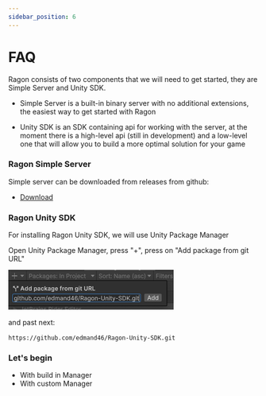 ```yaml
---
sidebar_position: 6
---
```


# FAQ

Ragon consists of two components that we will need to get started, they are Simple Server and Unity SDK.

- Simple Server is a built-in binary server with no additional extensions, the easiest way to get started with Ragon

- Unity SDK is an SDK containing api for working with the server, at the moment there is a high-level api (still in development) and a low-level one that will allow you to build a more optimal solution for your game

### Ragon Simple Server
Simple server can be downloaded from releases from github:
- [Download](https://github.com/edmand46/Ragon/releases)


### Ragon Unity SDK
 For installing Ragon Unity SDK, we will use Unity Package Manager

Open Unity Package Manager, press "+", press on "Add package from git URL" 

![img.png](img/upm_git_url.png)

and past next:

```
https://github.com/edmand46/Ragon-Unity-SDK.git
```

### Let's begin
- With build in Manager
- With custom Manager